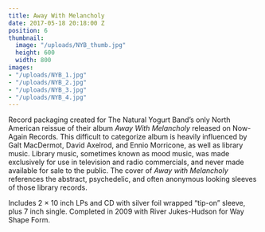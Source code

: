 ```yaml
---
title: Away With Melancholy
date: 2017-05-18 20:18:00 Z
position: 6
thumbnail:
  image: "/uploads/NYB_thumb.jpg"
  height: 600
  width: 800
images:
- "/uploads/NYB_1.jpg"
- "/uploads/NYB_2.jpg"
- "/uploads/NYB_3.jpg"
- "/uploads/NYB_4.jpg"
---
```


Record packaging created for The Natural Yogurt Band’s only North American reissue of their album *Away With Melancholy* released on Now-Again Records. This difficult to categorize album is heavily influenced by Galt MacDermot, David Axelrod, and Ennio Morricone, as well as library music. Library music, sometimes known as mood music, was made exclusively for use in television and radio commercials, and never made available for sale to the public. The cover of *Away with Melancholy* references the abstract, psychedelic, and often anonymous looking sleeves of those library records.

Includes 2 × 10 inch LPs and CD with silver foil wrapped “tip-on” sleeve, plus 7 inch single. Completed in 2009 with River Jukes-Hudson for Way Shape Form.